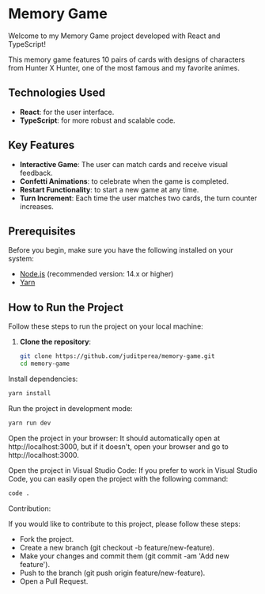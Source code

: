 # Memory Game

Welcome to my Memory Game project developed with React and TypeScript!

This memory game features 10 pairs of cards with designs of characters from Hunter X Hunter, one of the most famous and my favorite animes.

## Technologies Used

- **React**: for the user interface.
- **TypeScript**: for more robust and scalable code.

## Key Features

- **Interactive Game**: The user can match cards and receive visual feedback.
- **Confetti Animations**: to celebrate when the game is completed.
- **Restart Functionality**: to start a new game at any time.
- **Turn Increment**: Each time the user matches two cards, the turn counter increases.

## Prerequisites

Before you begin, make sure you have the following installed on your system:

- [Node.js](https://nodejs.org/) (recommended version: 14.x or higher)
- [Yarn](https://classic.yarnpkg.com/en/docs/install)

## How to Run the Project

Follow these steps to run the project on your local machine:

1. **Clone the repository**:
   ```bash
   git clone https://github.com/juditperea/memory-game.git
   cd memory-game
Install dependencies:

```bash
yarn install
```
Run the project in development mode:

```bash
yarn run dev
```
Open the project in your browser:
It should automatically open at http://localhost:3000, but if it doesn't, open your browser and go to http://localhost:3000.

Open the project in Visual Studio Code:
If you prefer to work in Visual Studio Code, you can easily open the project with the following command:

```bash
code .
```

Contribution:

If you would like to contribute to this project, please follow these steps:

- Fork the project.
- Create a new branch (git checkout -b feature/new-feature).
- Make your changes and commit them (git commit -am 'Add new feature').
- Push to the branch (git push origin feature/new-feature).
- Open a Pull Request.